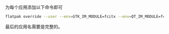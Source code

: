 为每个应用添加以下命令即可

```bash
flatpak override --user --env=GTK_IM_MODULE=fcitx --env=QT_IM_MODULE=fcitx --env=XMODIFIERS=@im=fcitx --filesystem=xdg-config/fcitx com.tencent.WeChat
```

最后的应用名需要是完整的。
